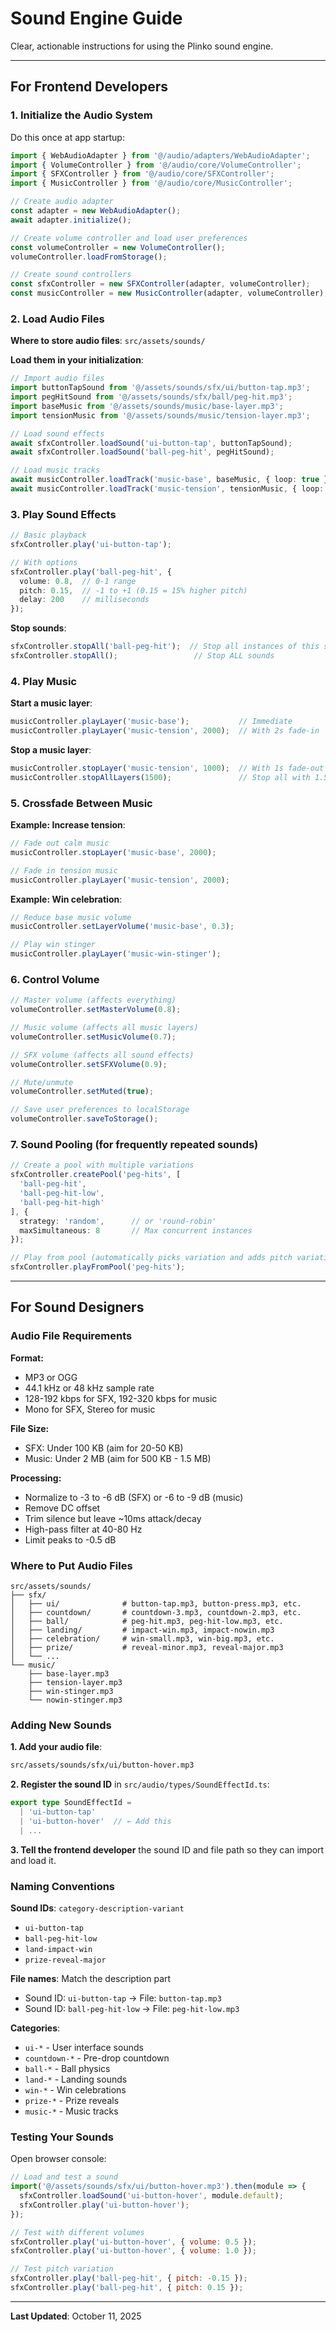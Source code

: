 # Sound Engine Guide

Clear, actionable instructions for using the Plinko sound engine.

---

## For Frontend Developers

### 1. Initialize the Audio System

Do this once at app startup:

```typescript
import { WebAudioAdapter } from '@/audio/adapters/WebAudioAdapter';
import { VolumeController } from '@/audio/core/VolumeController';
import { SFXController } from '@/audio/core/SFXController';
import { MusicController } from '@/audio/core/MusicController';

// Create audio adapter
const adapter = new WebAudioAdapter();
await adapter.initialize();

// Create volume controller and load user preferences
const volumeController = new VolumeController();
volumeController.loadFromStorage();

// Create sound controllers
const sfxController = new SFXController(adapter, volumeController);
const musicController = new MusicController(adapter, volumeController);
```

### 2. Load Audio Files

**Where to store audio files**: `src/assets/sounds/`

**Load them in your initialization**:

```typescript
// Import audio files
import buttonTapSound from '@/assets/sounds/sfx/ui/button-tap.mp3';
import pegHitSound from '@/assets/sounds/sfx/ball/peg-hit.mp3';
import baseMusic from '@/assets/sounds/music/base-layer.mp3';
import tensionMusic from '@/assets/sounds/music/tension-layer.mp3';

// Load sound effects
await sfxController.loadSound('ui-button-tap', buttonTapSound);
await sfxController.loadSound('ball-peg-hit', pegHitSound);

// Load music tracks
await musicController.loadTrack('music-base', baseMusic, { loop: true });
await musicController.loadTrack('music-tension', tensionMusic, { loop: true, volume: 0.8 });
```

### 3. Play Sound Effects

```typescript
// Basic playback
sfxController.play('ui-button-tap');

// With options
sfxController.play('ball-peg-hit', {
  volume: 0.8,  // 0-1 range
  pitch: 0.15,  // -1 to +1 (0.15 = 15% higher pitch)
  delay: 200    // milliseconds
});
```

**Stop sounds**:
```typescript
sfxController.stopAll('ball-peg-hit');  // Stop all instances of this sound
sfxController.stopAll();                 // Stop ALL sounds
```

### 4. Play Music

**Start a music layer**:
```typescript
musicController.playLayer('music-base');           // Immediate
musicController.playLayer('music-tension', 2000);  // With 2s fade-in
```

**Stop a music layer**:
```typescript
musicController.stopLayer('music-tension', 1000);  // With 1s fade-out
musicController.stopAllLayers(1500);               // Stop all with 1.5s fade-out
```

### 5. Crossfade Between Music

**Example: Increase tension**:
```typescript
// Fade out calm music
musicController.stopLayer('music-base', 2000);

// Fade in tension music
musicController.playLayer('music-tension', 2000);
```

**Example: Win celebration**:
```typescript
// Reduce base music volume
musicController.setLayerVolume('music-base', 0.3);

// Play win stinger
musicController.playLayer('music-win-stinger');
```

### 6. Control Volume

```typescript
// Master volume (affects everything)
volumeController.setMasterVolume(0.8);

// Music volume (affects all music layers)
volumeController.setMusicVolume(0.7);

// SFX volume (affects all sound effects)
volumeController.setSFXVolume(0.9);

// Mute/unmute
volumeController.setMuted(true);

// Save user preferences to localStorage
volumeController.saveToStorage();
```

### 7. Sound Pooling (for frequently repeated sounds)

```typescript
// Create a pool with multiple variations
sfxController.createPool('peg-hits', [
  'ball-peg-hit',
  'ball-peg-hit-low',
  'ball-peg-hit-high'
], {
  strategy: 'random',      // or 'round-robin'
  maxSimultaneous: 8       // Max concurrent instances
});

// Play from pool (automatically picks variation and adds pitch variation)
sfxController.playFromPool('peg-hits');
```

---

## For Sound Designers

### Audio File Requirements

**Format:**
- MP3 or OGG
- 44.1 kHz or 48 kHz sample rate
- 128-192 kbps for SFX, 192-320 kbps for music
- Mono for SFX, Stereo for music

**File Size:**
- SFX: Under 100 KB (aim for 20-50 KB)
- Music: Under 2 MB (aim for 500 KB - 1.5 MB)

**Processing:**
- Normalize to -3 to -6 dB (SFX) or -6 to -9 dB (music)
- Remove DC offset
- Trim silence but leave ~10ms attack/decay
- High-pass filter at 40-80 Hz
- Limit peaks to -0.5 dB

### Where to Put Audio Files

```
src/assets/sounds/
├── sfx/
│   ├── ui/              # button-tap.mp3, button-press.mp3, etc.
│   ├── countdown/       # countdown-3.mp3, countdown-2.mp3, etc.
│   ├── ball/            # peg-hit.mp3, peg-hit-low.mp3, etc.
│   ├── landing/         # impact-win.mp3, impact-nowin.mp3
│   ├── celebration/     # win-small.mp3, win-big.mp3, etc.
│   ├── prize/           # reveal-minor.mp3, reveal-major.mp3
│   └── ...
└── music/
    ├── base-layer.mp3
    ├── tension-layer.mp3
    ├── win-stinger.mp3
    └── nowin-stinger.mp3
```

### Adding New Sounds

**1. Add your audio file**:
```bash
src/assets/sounds/sfx/ui/button-hover.mp3
```

**2. Register the sound ID** in `src/audio/types/SoundEffectId.ts`:
```typescript
export type SoundEffectId =
  | 'ui-button-tap'
  | 'ui-button-hover'  // ← Add this
  | ...
```

**3. Tell the frontend developer** the sound ID and file path so they can import and load it.

### Naming Conventions

**Sound IDs**: `category-description-variant`
- `ui-button-tap`
- `ball-peg-hit-low`
- `land-impact-win`
- `prize-reveal-major`

**File names**: Match the description part
- Sound ID: `ui-button-tap` → File: `button-tap.mp3`
- Sound ID: `ball-peg-hit-low` → File: `peg-hit-low.mp3`

**Categories**:
- `ui-*` - User interface sounds
- `countdown-*` - Pre-drop countdown
- `ball-*` - Ball physics
- `land-*` - Landing sounds
- `win-*` - Win celebrations
- `prize-*` - Prize reveals
- `music-*` - Music tracks

### Testing Your Sounds

Open browser console:

```javascript
// Load and test a sound
import('@/assets/sounds/sfx/ui/button-hover.mp3').then(module => {
  sfxController.loadSound('ui-button-hover', module.default);
  sfxController.play('ui-button-hover');
});

// Test with different volumes
sfxController.play('ui-button-hover', { volume: 0.5 });
sfxController.play('ui-button-hover', { volume: 1.0 });

// Test pitch variation
sfxController.play('ball-peg-hit', { pitch: -0.15 });
sfxController.play('ball-peg-hit', { pitch: 0.15 });
```

---

**Last Updated**: October 11, 2025
